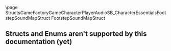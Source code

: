 \page StructsGameFactoryGameCharacterPlayerAudioSB_CharacterEssentialsFootstepSoundMapStruct FootstepSoundMapStruct
## Structs and Enums aren't supported by this documentation (yet)
